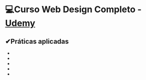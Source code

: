 # 💻**Curso Web Design Completo** - [Udemy](https://www.udemy.com/course/curso-web-design-fundamentos-aprenda-html-css-e-javascript/)
 
## ✔Práticas aplicadas
-
-
-
-
-
## 
